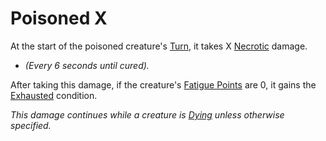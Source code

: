 # Poisoned X

At the start of the poisoned creature's [Turn](../Game%20Procedures/Turn.md), it takes X [Necrotic](../Damage%20Types/Necrotic.md) damage. 
- *(Every 6 seconds until cured).*

After taking this damage, if the creature's [Fatigue Points](../Player%20Characters/Derived%20Statistics/Fatigue%20Points.md) are 0, it gains the [Exhausted](Exhausted.md) condition.

*This damage continues while a creature is [Dying](Dying.md) unless otherwise specified.*